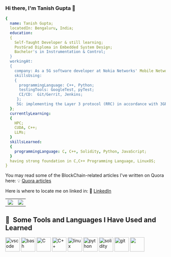 ### Hi there, I'm Tanish Gupta 👋

<!--
**tanish2502/tanish2502** is a ✨ _special_ ✨ repository because its `README.md` (this file) appears on your GitHub profile.

Here are some ideas to get you started:

- 🔭 I’m currently working on ...
- 🌱 I’m currently learning ...
- 👯 I’m looking to collaborate on ...
- 🤔 I’m looking for help with ...
- 💬 Ask me about ...
- 📫 How to reach me: ...
- 😄 Pronouns: ...
- ⚡ Fun fact: ...
-->
```yaml
{
  name: Tanish Gupta;
  locatedIn: Bengaluru, India;
  education:
  {
    Self-Taught Developer & still learning;
    PostGrad Diploma in Embedded System Design;
    Bachelor's in Instrumentation & Control;
  }
  workingAt:
  {
    company: As a 5G software developer at Nokia Networks' Mobile Networks Division since March'21;
    skillsUsing:
    {
      programmingLanguage: C++, Python;
      testingTools: GoogleTest, pyTest;
      CI/CD:  Git/Gerrit, Jenkins;
     };
     5G: implementing the Layer 3 protocol (RRC) in accordance with 3GPP specifications and fixing PR's;
  };
  currentlyLearning:
  {
    HPC;
    CUDA, C++;
    LLMs;
  }
  skillsLearned:
  {
    programmingLanguage: C, C++, Solidity, Python, JavaScript;
  }
  having strong foundation in C,C++ Programming Language, LinuxOS;
}
```
You may read some of the BlockChain-related articles I've written on Quora here: :bulb: [Quora articles](https://www.quora.com/profile/Tanish-Gupta-206/answers)

Here is where to locate me on linked in: :office: [LinkedIn](https://www.linkedin.com/in/gupta-tanish/)
<!--
![Top Langs](https://github-readme-stats.vercel.app/api/top-langs/?username=tanish2502&count_private=true&layout=compact) 
![Tanish's github stats](https://github-readme-stats.vercel.app/api?username=tanish2502&count_private=true&show_icons=true&theme=white&hide_rank=false&hide=prs)
-->

<table>
  <tr>
  <td><img src="https://github-readme-stats.vercel.app/api?username=tanish2502&count_private=true&show_icons=true&theme=white&hide_rank=false&hide=prs"></td>
  <td><img src="https://github-readme-stats.vercel.app/api/top-langs/?username=tanish2502&count_private=true&layout=compact"></td>
  </tr>
</table>

<h2> 🚀 &nbsp;Some Tools and Languages I Have Used and Learned</h2>
<p align="left">
<img src="https://cdn.jsdelivr.net/gh/devicons/devicon/icons/vscode/vscode-original.svg" alt="vscode" width="45" height="45"/>
<img src="https://cdn.jsdelivr.net/gh/devicons/devicon/icons/bash/bash-original.svg" alt="bash" width="45" height="45"/>
<img src="https://cdn.jsdelivr.net/gh/devicons/devicon/icons/c/c-original.svg" alt="C" width="45" height="45"/>
<img src="https://cdn.jsdelivr.net/gh/devicons/devicon/icons/cplusplus/cplusplus-original.svg" alt="C++" width="45" height="45"/>
<img src="https://cdn.jsdelivr.net/gh/devicons/devicon/icons/linux/linux-original.svg" alt="linux" width="45" height="45"/>
<img src="https://cdn.jsdelivr.net/gh/devicons/devicon/icons/python/python-original-wordmark.svg" alt="python" width="45" height="45"/>
<img src="https://cdn.jsdelivr.net/gh/devicons/devicon/icons/solidity/solidity-original.svg" alt="solidity" width="45" height="45"/>
<img src="https://cdn.jsdelivr.net/gh/devicons/devicon/icons/git/git-plain-wordmark.svg" alt="git" width="45" height="45"/>
<img src="https://cdn.jsdelivr.net/gh/devicons/devicon/icons/qt/qt-original.svg" lt="qt" width="45" height="45"/>
</p>
